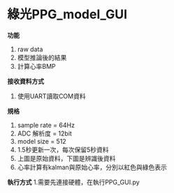 # 綠光PPG_model_GUI

**功能**
1. raw data
2. 模型推論後的結果
3. 計算心率BMP

**接收資料方式**
1. 使用UART讀取COM資料

**規格**
1. sample rate = 64Hz
2. ADC 解析度 = 12bit
3. model size = 512
4. 1.5秒更新一次，每次保留5秒資料
5. 上圖是原始資料，下圖是辨識後資料
6. 心率計算有kalman與原始心率，分別以紅色與綠色表示

**執行方式** 
1.需要先連接硬體，在執行PPG_GUI.py
